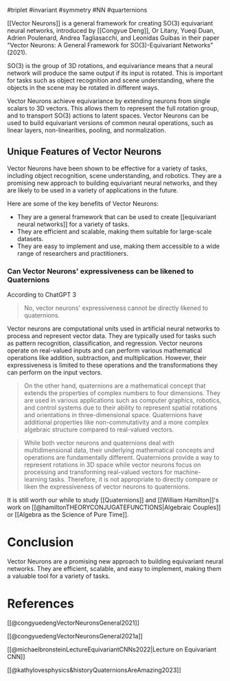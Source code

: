 #triplet #invariant #symmetry #NN #quarternions 


[[Vector Neurons]] is a general framework for creating SO(3) equivariant neural networks, introduced by [[Congyue Deng]], Or Litany, Yueqi Duan, Adrien Poulenard, Andrea Tagliasacchi, and Leonidas Guibas in their paper "Vector Neurons: A General Framework for SO(3)-Equivariant Networks" (2021).

SO(3) is the group of 3D rotations, and equivariance means that a neural network will produce the same output if its input is rotated. This is important for tasks such as object recognition and scene understanding, where the objects in the scene may be rotated in different ways.

Vector Neurons achieve equivariance by extending neurons from single scalars to 3D vectors. This allows them to represent the full rotation group, and to transport SO(3) actions to latent spaces. Vector Neurons can be used to build equivariant versions of common neural operations, such as linear layers, non-linearities, pooling, and normalization. 
## Unique Features of Vector Neurons

Vector Neurons have been shown to be effective for a variety of tasks, including object recognition, scene understanding, and robotics. They are a promising new approach to building equivariant neural networks, and they are likely to be used in a variety of applications in the future.

Here are some of the key benefits of Vector Neurons:

- They are a general framework that can be used to create [[equivariant neural networks]] for a variety of tasks.
- They are efficient and scalable, making them suitable for large-scale datasets.
- They are easy to implement and use, making them accessible to a wide range of researchers and practitioners.

### Can Vector Neurons' expressiveness can be likened to Quaternions

According to ChatGPT 3
> No, vector neurons' expressiveness cannot be directly likened to quaternions.
>  
Vector neurons are computational units used in artificial neural networks to process and represent vector data. They are typically used for tasks such as pattern recognition, classification, and regression. Vector neurons operate on real-valued inputs and can perform various mathematical operations like addition, subtraction, and multiplication. However, their expressiveness is limited to these operations and the transformations they can perform on the input vectors. 
   
>On the other hand, quaternions are a mathematical concept that extends the properties of complex numbers to four dimensions. They are used in various applications such as computer graphics, robotics, and control systems due to their ability to represent spatial rotations and orientations in three-dimensional space. Quaternions have additional properties like non-commutativity and a more complex algebraic structure compared to real-valued vectors.
   
   > While both vector neurons and quaternions deal with multidimensional data, their underlying mathematical concepts and operations are fundamentally different. Quaternions provide a way to represent rotations in 3D space while vector neurons focus on processing and transforming real-valued vectors for machine-learning tasks. Therefore, it is not appropriate to directly compare or liken the expressiveness of vector neurons to quaternions.
   
It is still worth our while to study [[Quaternions]] and [[William Hamilton]]'s work on [[@hamiltonTHEORYCONJUGATEFUNCTIONS|Algebraic Couples]] or [[Algebra as the Science of Pure Time]].

# Conclusion
Vector Neurons are a promising new approach to building equivariant neural networks. They are efficient, scalable, and easy to implement, making them a valuable tool for a variety of tasks.



# References

[[@congyuedengVectorNeuronsGeneral2021]]

[[@congyuedengVectorNeuronsGeneral2021a]]

[[@michaelbronsteinLectureEquivariantCNNs2022|Lecture on Equivariant CNN]]

[[@kathylovesphysics&historyQuaternionsAreAmazing2023]]

